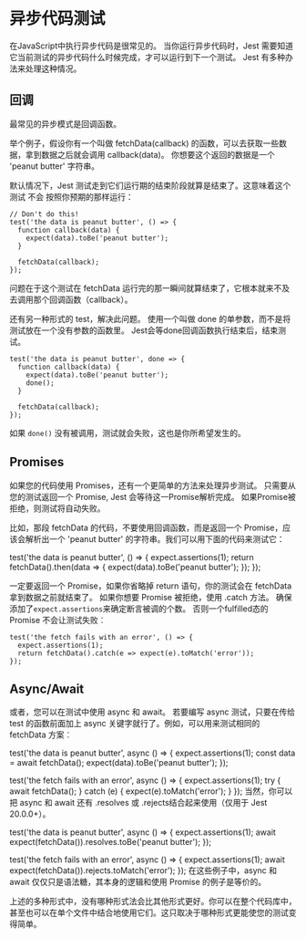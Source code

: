 # 异步代码测试

在JavaScript中执行异步代码是很常见的。 当你运行异步代码时，Jest 需要知道它当前测试的异步代码什么时候完成，才可以运行到下一个测试。 Jest 有多种办法来处理这种情况。

## 回调

最常见的异步模式是回调函数。

举个例子，假设你有一个叫做 fetchData(callback) 的函数，可以去获取一些数据，拿到数据之后就会调用 callback(data)。 你想要这个返回的数据是一个 'peanut butter' 字符串。

默认情况下，Jest 测试走到它们运行期的结束阶段就算是结束了。这意味着这个测试 不会 按照你预期的那样运行：
```
// Don't do this!
test('the data is peanut butter', () => {
  function callback(data) {
    expect(data).toBe('peanut butter');
  }

  fetchData(callback);
});
```
问题在于这个测试在 fetchData 运行完的那一瞬间就算结束了，它根本就来不及去调用那个回调函数（callback）。

还有另一种形式的 test，解决此问题。 使用一个叫做 done 的单参数，而不是将测试放在一个没有参数的函数里。 Jest会等done回调函数执行结束后，结束测试。
```
test('the data is peanut butter', done => {
  function callback(data) {
    expect(data).toBe('peanut butter');
    done();
  }

  fetchData(callback);
});
```
如果 `done()` 没有被调用，测试就会失败，这也是你所希望发生的。

## Promises
如果您的代码使用 Promises，还有一个更简单的方法来处理异步测试。 只需要从您的测试返回一个 Promise, Jest 会等待这一Promise解析完成。 如果Promise被拒绝，则测试将自动失败。

比如，那段 fetchData 的代码，不要使用回调函数，而是返回一个 Promise，应该会解析出一个 'peanut butter' 的字符串。我们可以用下面的代码来测试它：

test('the data is peanut butter', () => {
  expect.assertions(1);
  return fetchData().then(data => {
    expect(data).toBe('peanut butter');
  });
});

一定要返回一个 Promise，如果你省略掉 return 语句，你的测试会在 fetchData 拿到数据之前就结束了。
如果你想要 Promise 被拒绝，使用 .catch 方法。 确保添加了`expect.assertions`来确定断言被调的个数。
否则一个fulfilled态的 Promise 不会让测试失败︰
```
test('the fetch fails with an error', () => {
  expect.assertions(1);
  return fetchData().catch(e => expect(e).toMatch('error'));
});
```

## Async/Await
或者，您可以在测试中使用 async 和 await。 若要编写 async 测试，只要在传给 test 的函数前面加上 async 关键字就行了。例如，可以用来测试相同的 fetchData 方案︰

test('the data is peanut butter', async () => {
  expect.assertions(1);
  const data = await fetchData();
  expect(data).toBe('peanut butter');
});

test('the fetch fails with an error', async () => {
  expect.assertions(1);
  try {
    await fetchData();
  } catch (e) {
    expect(e).toMatch('error');
  }
});
当然，你可以把 async 和 await 还有 .resolves 或 .rejects结合起来使用（仅用于 Jest 20.0.0+）。

test('the data is peanut butter', async () => {
  expect.assertions(1);
  await expect(fetchData()).resolves.toBe('peanut butter');
});

test('the fetch fails with an error', async () => {
  expect.assertions(1);
  await expect(fetchData()).rejects.toMatch('error');
});
在这些例子中，async 和 await 仅仅只是语法糖，其本身的逻辑和使用 Promise 的例子是等价的。

上述的多种形式中，没有哪种形式法会比其他形式更好。你可以在整个代码库中，甚至也可以在单个文件中结合地使用它们。这只取决于哪种形式更能使您的测试变得简单。
